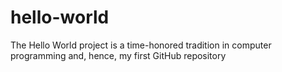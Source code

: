 # hello-world
The Hello World project is a time-honored tradition in computer programming and, hence, my first GitHub repository
